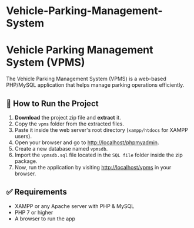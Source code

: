 # Vehicle-Parking-Management-System
# Vehicle Parking Management System (VPMS)

The Vehicle Parking Management System (VPMS) is a web-based PHP/MySQL application that helps manage parking operations efficiently. 

## 🔧 How to Run the Project

1. **Download** the project zip file and **extract** it.  
2. Copy the `vpms` folder from the extracted files.  
3. Paste it inside the web server's root directory (`xampp/htdocs` for XAMPP users).  
4. Open your browser and go to [http://localhost/phpmyadmin](http://localhost/phpmyadmin).  
5. Create a new database named `vpmsdb`.  
6. Import the `vpmsdb.sql` file located in the `SQL file` folder inside the zip package.  
7. Now, run the application by visiting [http://localhost/vpms](http://localhost/vpms) in your browser.  

## ✅ Requirements

- XAMPP or any Apache server with PHP & MySQL  
- PHP 7 or higher  
- A browser to run the app  




